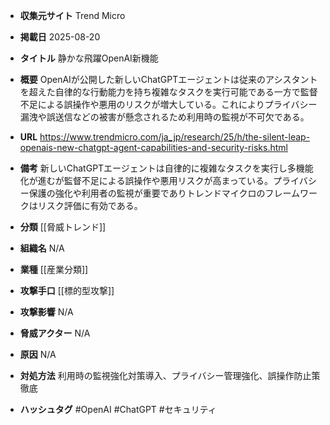 - **収集元サイト**
Trend Micro

- **掲載日**
2025-08-20

- **タイトル**
静かな飛躍OpenAI新機能

- **概要**
OpenAIが公開した新しいChatGPTエージェントは従来のアシスタントを超えた自律的な行動能力を持ち複雑なタスクを実行可能である一方で監督不足による誤操作や悪用のリスクが増大している。これによりプライバシー漏洩や誤送信などの被害が懸念されるため利用時の監視が不可欠である。

- **URL**
https://www.trendmicro.com/ja_jp/research/25/h/the-silent-leap-openais-new-chatgpt-agent-capabilities-and-security-risks.html

- **備考**
新しいChatGPTエージェントは自律的に複雑なタスクを実行し多機能化が進むが監督不足による誤操作や悪用リスクが高まっている。プライバシー保護の強化や利用者の監視が重要でありトレンドマイクロのフレームワークはリスク評価に有効である。

- **分類**
[[脅威トレンド]]

- **組織名**
N/A

- **業種**
[[産業分類]]

- **攻撃手口**
[[標的型攻撃]]

- **攻撃影響**
N/A

- **脅威アクター**
N/A

- **原因**
N/A

- **対処方法**
利用時の監視強化対策導入、プライバシー管理強化、誤操作防止策徹底

- **ハッシュタグ**
#OpenAI #ChatGPT #セキュリティ
